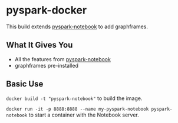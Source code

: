 # pyspark-docker
This build extends [pyspark-notebook](https://github.com/jupyter/docker-stacks/tree/master/pyspark-notebook) to add graphframes.

## What It Gives You
* All the features from [pyspark-notebook](https://github.com/jupyter/docker-stacks/tree/master/pyspark-notebook)
* graphframes pre-installed

## Basic Use
`docker build -t "pyspark-notebook"` to build the image.

`docker run -it -p 8888:8888 --name my-pyspark-notebook pyspark-notebook` to start a container with the Notebook server.
